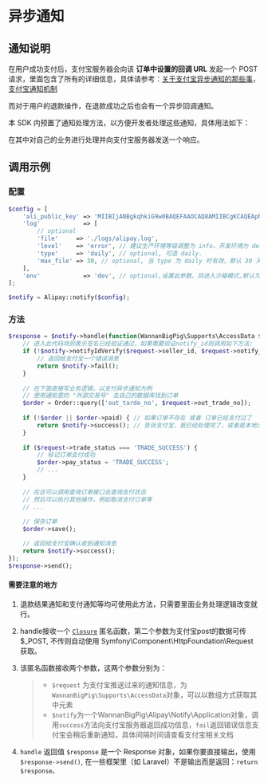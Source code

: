 # 异步通知

## 通知说明

在用户成功支付后，支付宝服务器会向该 **订单中设置的回调 URL** 发起一个 POST 请求，里面包含了所有的详细信息，具体请参考：[关于支付宝异步通知的那些事](https://openclub.alipay.com/read.php?tid=1314&fid=46&page=1)，[支付宝通知机制](https://docs.open.alipay.com/58/103594/) 

而对于用户的退款操作，在退款成功之后也会有一个异步回调通知。

本 SDK 内预置了通知处理方法，以方便开发者处理这些通知，具体用法如下：

在其中对自己的业务进行处理并向支付宝服务器发送一个响应。

## 调用示例

### 配置

```php
$config = [
    'ali_public_key' => 'MIIBIjANBgkqhkiG9w0BAQEFAAOCAQ8AMIIBCgKCAQEApN8Lzs5UAIel8MJRFCgxPf0fZIjkT+qAdodHvxSeXba7Dy5DKFScG2Tre2Cvr99H3Jf516X3n1N+BxRgq3lgnG6q79rGZjRWSeOWwkDUmJ4/cVgw6G5Y+JesAbYdGKxQESXUIA0/xEQm8klt2SE7gazm4O1jduKhfy53PCImRVrLW5jXlUykyblOIXQy4gzVo7UhSeBafRBR3DhO979yztcJJc7JWXui/bHm3Axm68Da4C1Fk44OMgD4VEU0kS8aeE3nrWX/JBMhduZZx4JTSs2299uMncEI6NsNKLgovuffspcAqUO6hwU3J7ygSdVpBjbULLkiL6DSOVopZOn6FQIDAQAB',
    'log'            => [
        // optional
        'file'     => './logs/alipay.log',
        'level'    => 'error', // 建议生产环境等级调整为 info，开发环境为 debug
        'type'     => 'daily', // optional, 可选 daily.
        'max_file' => 30, // optional, 当 type 为 daily 时有效，默认 30 天
    ],
    'env'            => 'dev', // optional,设置此参数，将进入沙箱模式,默认为正式环境
];

$notify = Alipay::notify($config);

```

### 方法

```php
$response = $notify->handle(function(WannanBigPig\Supports\AccessData $request, WannanBigPig\Alipay\Notify\Application $notify) {
    // 进入此代码块则表示签名已经验证通过，如果需要验证notify_id则调用如下方法:
    if (!$notify->notifyIdVerify($request->seller_id, $request->notify_id)) {
        // 返回给支付宝一个错误消息
        return $notify->fail();
    }
    
    // 在下面直接写业务逻辑，以支付异步通知为例
    // 使用通知里的 "外部交易号" 去自己的数据库找到订单
    $order = Order::query(['out_tarde_no', $request->out_trade_no]);
    
    if (!$order || $order->paid) { // 如果订单不存在 或者 订单已经支付过了
        return $notify->success(); // 告诉支付宝，我已经处理完了，或者是本地没有这个订单，不用再次通知我
    }
    
    if ($request->trade_status === 'TRADE_SUCCESS') {
        // 标记订单支付成功
        $order->pay_status = 'TRADE_SUCCESS';
        // ...
    }
    
    // 在这可以调用查询订单接口去查询支付状态
    // 然后可以执行其他操作，例如取消支付订单等
    // ...
    
    // 保存订单
    $order->save();

    // 返回给支付宝确认收到通知消息
    return $notify->success();
});
$response->send();

```

#### **需要注意的地方**

1. 退款结果通知和支付通知等均可使用此方法，只需要里面业务处理逻辑改变就行。
2. handle接收一个 [`Closure`](http://php.net/manual/zh/class.closure.php) 匿名函数，第二个参数为支付宝post的数据可传$\_POST, 不传则自动使用 Symfony\Component\HttpFoundation\Request 获取。
3. 该匿名函数接收两个参数，这两个参数分别为：

   > * `$request` 为支付宝推送过来的通知信息，为`WannanBigPig\Supports\AccessData`对象，可以以数组方式获取其中元素
   > * `$notify`为一个WannanBigPig\Alipay\Notify\Application对象，调用`success`方法向支付宝服务器返回成功信息，`fail`返回错误信息支付宝会稍后重新通知，具体间隔时间请查看支付宝相关文档

4. `handle` 返回值 `$response` 是一个 Response 对象，如果你要直接输出，使用 `$response->send()`, 在一些框架里（如 Laravel）不是输出而是返回：`return $response。`

